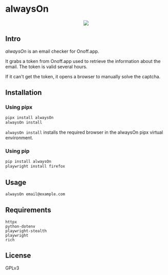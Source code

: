 # alwaysOn

<p align="center">
  <img src="https://raw.githubusercontent.com/balestek/hashtray/master/media/alwaysOn-logo.png">
</p>

## Intro

_alwaysOn_ is an email checker for Onoff.app.

It grabs a token from Onoff.app used to retrieve the information about the email. The token is valid several hours.

If it can't get the token, it opens a browser to manually solve the captcha.

## Installation

### Using pipx

```bash
pipx install alwaysOn
alwaysOn install
```

`alwaysOn install` installs the required browser in the alwaysOn pipx virtual environment.

### Using pip

```bash
pip install alwaysOn
playwright install firefox
```

## Usage

```bash
alwaysOn email@example.com
```

## Requirements

```
httpx
python-dotenv
playwright-stealth
playwright
rich
```

## License

GPLv3
